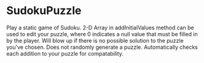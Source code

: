 # SudokuPuzzle
Play a static game of Sudoku.
2-D Array in addInitialValues method can be used to edit your puzzle, where 0 indicates a null value that must be filled in by the player.
Will blow up if there is no possible solution to the puzzle you've chosen.
Does not randomly generate a puzzle.
Automatically checks each addition to your puzzle for compatability.

